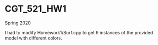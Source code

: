 # CGT_521_HW1
Spring 2020

I had to modify Homework1/Surf.cpp to get 9 instances of the provided model with different colors.
